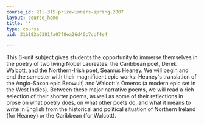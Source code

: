 ```yaml
---
course_id: 21l-315-prizewinners-spring-2007
layout: course_home
title: ''
type: course
uid: 31b182a6381fa07f8ea26d46c7ccf4e4

---
```

This 6-unit subject gives students the opportunity to immerse themselves in the poetry of two living Nobel Laureates: the Caribbean poet, Derek Walcott, and the Northern-Irish poet, Seamus Heaney. We will begin and end the semester with their magnificent epic works: Heaney's translation of the Anglo-Saxon epic Beowulf, and Walcott's Omeros (a modern epic set in the West Indies). Between these major narrative poems, we will read a rich selection of their shorter poems, as well as some of their reflections in prose on what poetry does, on what other poets do, and what it means to write in English from the historical and political situation of Northern Ireland (for Heaney) or the Caribbean (for Walcott).
